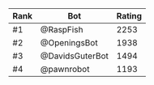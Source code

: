Rank|Bot|Rating
---|---|---
#1|@RaspFish|2253
#2|@OpeningsBot|1938
#3|@DavidsGuterBot|1494
#4|@pawnrobot|1193
